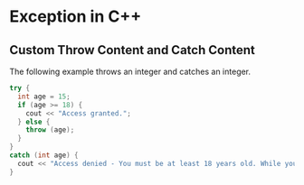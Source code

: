 # Exception in C++

## Custom Throw Content and Catch Content
The following example throws an integer and catches an integer.
```cpp
try {
  int age = 15;
  if (age >= 18) {
    cout << "Access granted.";
  } else {
    throw (age);
  }
}
catch (int age) {
  cout << "Access denied - You must be at least 18 years old. While you are " << age;
}
```

